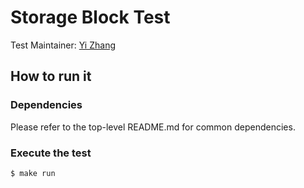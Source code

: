 # Storage Block Test
Test Maintainer: [Yi Zhang](mailto:yi.zhang@redhat.com)

## How to run it

### Dependencies
Please refer to the top-level README.md for common dependencies.

### Execute the test
```bash
$ make run
```
